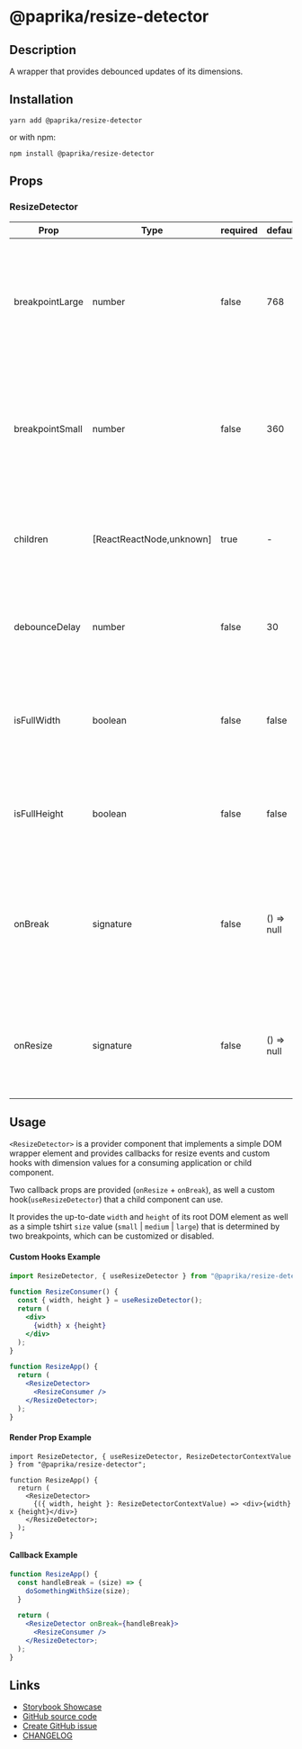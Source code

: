 <!-- start: Autogenerated - do not modify -->

# @paprika/resize-detector

## Description

A wrapper that provides debounced updates of its dimensions.

## Installation

```
yarn add @paprika/resize-detector
```

or with npm:

```
npm install @paprika/resize-detector
```

## Props

### ResizeDetector

| Prop            | Type                     | required | default    | Description                                                                                               |
| --------------- | ------------------------ | -------- | ---------- | --------------------------------------------------------------------------------------------------------- |
| breakpointLarge | number                   | false    | 768        | The width at which the size will change from the default (medium) to large. 0 or null value will disable. |
| breakpointSmall | number                   | false    | 360        | The width at which the size will change from small to the default (medium). 0 or null value will disable. |
| children        | [ReactReactNode,unknown] | true     | -          | Content to be wrapped which will be provided with live dimensions and (tshirt) size values.               |
| debounceDelay   | number                   | false    | 30         | The ms delay before firing resize events / making live updates.                                           |
| isFullWidth     | boolean                  | false    | false      | If the container will match its parent's width like a block level element (width: 100%).                  |
| isFullHeight    | boolean                  | false    | false      | If the container will match its parent's height (height: 100%).                                           |
| onBreak         | signature                | false    | () => null | Callback that fires when the size change crosses a breakpoint threshold (returns new T-Shirt size value). |
| onResize        | signature                | false    | () => null | Callback that fires when the size changes (returns new width + height values).                            |

<!-- end: Autogenerated - do not modify -->
<!-- content -->

## Usage

`<ResizeDetector>` is a provider component that implements a simple DOM wrapper element and provides callbacks for resize events and custom hooks with dimension values for a consuming application or child component.

Two callback props are provided (`onResize` + `onBreak`), as well a custom hook(`useResizeDetector`) that a child component can use.

It provides the up-to-date `width` and `height` of its root DOM element as well as a simple tshirt `size` value (`small` | `medium` | `large`) that is determined by two breakpoints, which can be customized or disabled.

#### Custom Hooks Example

```jsx
import ResizeDetector, { useResizeDetector } from "@paprika/resize-detector";

function ResizeConsumer() {
  const { width, height } = useResizeDetector();
  return (
    <div>
      {width} x {height}
    </div>
  );
}

function ResizeApp() {
  return (
    <ResizeDetector>
      <ResizeConsumer />
    </ResizeDetector>;
  );
}
```

#### Render Prop Example

```tsx
import ResizeDetector, { useResizeDetector, ResizeDetectorContextValue } from "@paprika/resize-detector";

function ResizeApp() {
  return (
    <ResizeDetector>
      {({ width, height }: ResizeDetectorContextValue) => <div>{width} x {height}</div>}
    </ResizeDetector>;
  );
}
```

#### Callback Example

```jsx
function ResizeApp() {
  const handleBreak = (size) => {
    doSomethingWithSize(size);
  }

  return (
    <ResizeDetector onBreak={handleBreak}>
      <ResizeConsumer />
    </ResizeDetector>;
  );
}
```

<!-- eoContent -->

## Links

- [Storybook Showcase](https://paprika.highbond.com/?path=/story/utilities-resizedetector--showcase)
- [GitHub source code](https://github.com/acl-services/paprika/tree/master/packages/ResizeDetector/src)
- [Create GitHub issue](https://github.com/acl-services/paprika/issues/new?label=[]&title=@paprika/resize-detector%20[help]:%20your%20short%20description&body=%0A%23%20Help%20wanted%0A%0A%23%23%20Please%20write%20your%20question.%0A*A%20clear%20and%20concise%20description%20of%20what%20the%20question%20is*%0A%0A%23%23%20Additional%20context%0A*Add%20any%20other%20context%20or%20screenshots%20about%20your%20question%20here.*%0A)
- [CHANGELOG](https://github.com/acl-services/paprika/tree/master/packages/ResizeDetector/CHANGELOG.md)
